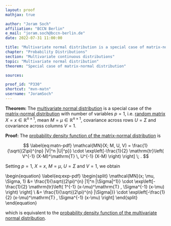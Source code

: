 ```yaml
---
layout: proof
mathjax: true

author: "Joram Soch"
affiliation: "BCCN Berlin"
e_mail: "joram.soch@bccn-berlin.de"
date: 2022-07-31 11:00:00

title: "Multivariate normal distribution is a special case of matrix-normal distribution"
chapter: "Probability Distributions"
section: "Multivariate continuous distributions"
topic: "Multivariate normal distribution"
theorem: "Special case of matrix-normal distribution"

sources:

proof_id: "P330"
shortcut: "mvn-matn"
username: "JoramSoch"
---
```



**Theorem:** The [multivariate normal distribution](/D/mvn) is a special case of the [matrix-normal distribution](/D/matn) with number of variables $p = 1$, i.e. [random matrix](/D/rvar) $X = x \in \mathbb{R}^{n \times 1}$, mean $M = \mu \in \mathbb{R}^{n \times 1}$, covariance across rows $U = \Sigma$ and covariance across columns $V = 1$.


**Proof:** The [probability density function of the matrix-normal distribution](/P/matn-pdf) is

$$ \label{eq:matn-pdf}
\mathcal{MN}(X; M, U, V) = \frac{1}{\sqrt{(2\pi)^{np} |V|^n |U|^p}} \cdot \exp\left[-\frac{1}{2} \mathrm{tr}\left( V^{-1} (X-M)^\mathrm{T} \, U^{-1} (X-M) \right) \right] \; .
$$

Setting $p = 1$, $X = x$, $M = \mu$, $U = \Sigma$ and $V = 1$, we obtain

\begin{equation} \label{eq:exp-pdf}
\begin{split}
\mathcal{MN}(x; \mu, \Sigma, 1) &= \frac{1}{\sqrt{(2\pi)^{n} |1|^n |\Sigma|^1}} \cdot \exp\left[-\frac{1}{2} \mathrm{tr}\left( 1^{-1} (x-\mu)^\mathrm{T} \, \Sigma^{-1} (x-\mu) \right) \right] \\
&= \frac{1}{\sqrt{(2\pi)^{n} |\Sigma|}} \cdot \exp\left[-\frac{1}{2} (x-\mu)^\mathrm{T} \, \Sigma^{-1} (x-\mu) \right]
\end{split}
\end{equation}

which is equivalent to the [probability density function of the multivariate normal distribution](/P/mvn-pdf).